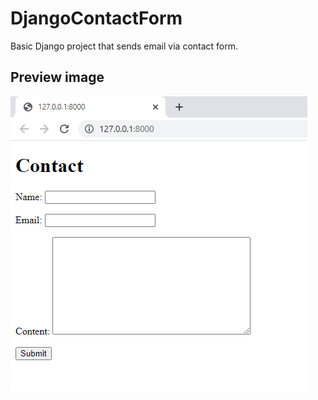 # DjangoContactForm

Basic Django project that sends email via contact form.

## Preview image

![app_preview](https://github.com/SzymCode/DjangoContactForm/blob/main/preview.png)
